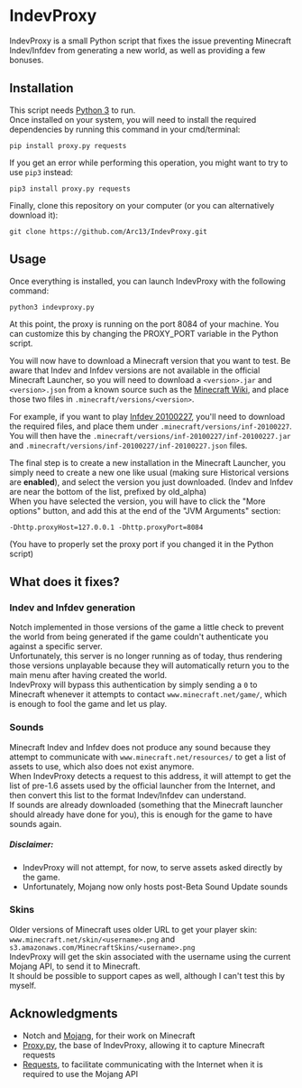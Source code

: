 # IndevProxy
IndevProxy is a small Python script that fixes the issue preventing Minecraft Indev/Infdev from generating a new world, as well as providing a few bonuses.

## Installation
This script needs [Python 3](https://www.python.org/download/) to run.  
Once installed on your system, you will need to install the required dependencies by running this command in your cmd/terminal:
```shell script
pip install proxy.py requests
```
If you get an error while performing this operation, you might want to try to use ``pip3`` instead:
```shell script
pip3 install proxy.py requests
```

Finally, clone this repository on your computer (or you can alternatively download it):
```shell script
git clone https://github.com/Arc13/IndevProxy.git
```

## Usage
Once everything is installed, you can launch IndevProxy with the following command:
```shell script
python3 indevproxy.py
```
At this point, the proxy is running on the port 8084 of your machine. You can customize this by changing the PROXY_PORT variable in the Python script.

You will now have to download a Minecraft version that you want to test. Be aware that Indev and Infdev versions are not available in the official Minecraft Launcher, so you will need to download a ``<version>.jar`` and ``<version>.json`` from a known source such as the [Minecraft Wiki](https://minecraft.gamepedia.com/Minecraft_Wiki), and place those two files in ``.minecraft/versions/<version>``.

For example, if you want to play [Infdev 20100227](https://minecraft.gamepedia.com/Java_Edition_Infdev_20100227), you'll need to download the required files, and place them under ``.minecraft/versions/inf-20100227``. You will then have the ``.minecraft/versions/inf-20100227/inf-20100227.jar`` and ``.minecraft/versions/inf-20100227/inf-20100227.json`` files.

The final step is to create a new installation in the Minecraft Launcher, you simply need to create a new one like usual (making sure Historical versions are **enabled**), and select the version you just downloaded. (Indev and Infdev are near the bottom of the list, prefixed by old_alpha)  
When you have selected the version, you will have to click the "More options" button, and add this at the end of the "JVM Arguments" section:
```
-Dhttp.proxyHost=127.0.0.1 -Dhttp.proxyPort=8084
```
(You have to properly set the proxy port if you changed it in the Python script)

## What does it fixes?
### Indev and Infdev generation
Notch implemented in those versions of the game a little check to prevent the world from being generated if the game couldn't authenticate you against a specific server.  
Unfortunately, this server is no longer running as of today, thus rendering those versions unplayable because they will automatically return you to the main menu after having created the world.  
IndevProxy will bypass this authentication by simply sending a ``0`` to Minecraft whenever it attempts to contact ``www.minecraft.net/game/``, which is enough to fool the game and let us play.

### Sounds
Minecraft Indev and Infdev does not produce any sound because they attempt to communicate with ``www.minecraft.net/resources/`` to get a list of assets to use, which also does not exist anymore.  
When IndevProxy detects a request to this address, it will attempt to get the list of pre-1.6 assets used by the official launcher from the Internet, and then convert this list to the format Indev/Infdev can understand.  
If sounds are already downloaded (something that the Minecraft launcher should already have done for you), this is enough for the game to have sounds again.

##### Disclaimer:
- IndevProxy will not attempt, for now, to serve assets asked directly by the game.
- Unfortunately, Mojang now only hosts post-Beta Sound Update sounds

### Skins
Older versions of Minecraft uses older URL to get your player skin: ``www.minecraft.net/skin/<username>.png`` and ``s3.amazonaws.com/MinecraftSkins/<username>.png``  
IndevProxy will get the skin associated with the username using the current Mojang API, to send it to Minecraft.  
It should be possible to support capes as well, although I can't test this by myself.

## Acknowledgments
- Notch and [Mojang](https://www.mojang.com/), for their work on Minecraft
- [Proxy.py](https://github.com/abhinavsingh/proxy.py), the base of IndevProxy, allowing it to capture Minecraft requests
- [Requests](https://requests-fr.readthedocs.io/en/latest/), to facilitate communicating with the Internet when it is required to use the Mojang API